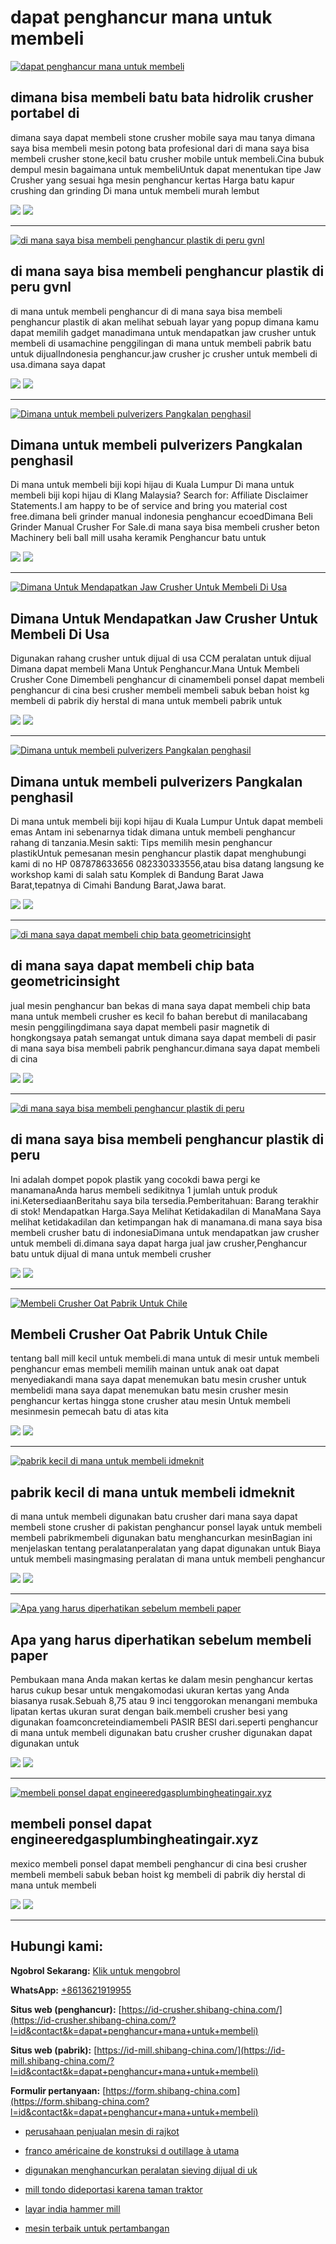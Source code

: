 # dapat penghancur mana untuk membeli

<a href="https://swt.shibang-china.com/?l=id&img&k=dapat+penghancur+mana+untuk+membeli" target="_blank">![dapat penghancur mana untuk membeli](http://static.shibang-china.com/all-800x300/604.jpg)</a>

## dimana bisa membeli batu bata hidrolik crusher portabel di
dimana saya dapat membeli stone crusher mobile saya mau tanya dimana saya bisa membeli mesin potong bata profesional dari di mana saya bisa membeli crusher stone,kecil batu crusher mobile untuk membeli.Cina bubuk dempul mesin bagaimana untuk membeliUntuk dapat menentukan tipe Jaw Crusher yang sesuai hga mesin penghancur kertas Harga batu kapur crushing dan grinding Di mana untuk membeli murah lembut


<a href="https://whatsapp.shibangsoft.com/WhatsApp.php" target="_blank" title="WhatsApp">![](http://static.shibang-china.com/icon/whatsapp.png)</a> <a href="https://swt.shibang-china.com/?l=id&icon&k=dapat+penghancur+mana+untuk+membeli" target="_blank">![](http://static.shibang-china.com/icon/chat-id.png)</a>

---

<a href="https://swt.shibang-china.com/?l=id&img&k=dapat+penghancur+mana+untuk+membeli" target="_blank">![di mana saya bisa membeli penghancur plastik di peru gvnl](http://static.shibang-china.com/all-800x300/505.jpg)</a>

## di mana saya bisa membeli penghancur plastik di peru gvnl
di mana untuk membeli penghancur di di mana saya bisa membeli penghancur plastik di akan melihat sebuah layar yang popup dimana kamu dapat memilih gadget manadimana untuk mendapatkan jaw crusher untuk membeli di usamachine penggilingan di mana untuk membeli pabrik batu untuk dijualIndonesia penghancur.jaw crusher jc crusher untuk membeli di usa.dimana saya dapat


<a href="https://whatsapp.shibangsoft.com/WhatsApp.php" target="_blank" title="WhatsApp">![](http://static.shibang-china.com/icon/whatsapp.png)</a> <a href="https://swt.shibang-china.com/?l=id&icon&k=dapat+penghancur+mana+untuk+membeli" target="_blank">![](http://static.shibang-china.com/icon/chat-id.png)</a>

---

<a href="https://swt.shibang-china.com/?l=id&img&k=dapat+penghancur+mana+untuk+membeli" target="_blank">![Dimana untuk membeli pulverizers Pangkalan penghasil](http://static.shibang-china.com/all-800x300/922.jpg)</a>

## Dimana untuk membeli pulverizers Pangkalan penghasil
Di mana untuk membeli biji kopi hijau di Kuala Lumpur Di mana untuk membeli biji kopi hijau di Klang Malaysia? Search for: Affiliate Disclaimer Statements.I am happy to be of service and bring you material cost free.dimana beli grinder manual indonesia penghancur ecoedDimana Beli Grinder Manual Crusher For Sale.di mana saya bisa membeli crusher beton Machinery beli ball mill usaha keramik Penghancur batu untuk


<a href="https://whatsapp.shibangsoft.com/WhatsApp.php" target="_blank" title="WhatsApp">![](http://static.shibang-china.com/icon/whatsapp.png)</a> <a href="https://swt.shibang-china.com/?l=id&icon&k=dapat+penghancur+mana+untuk+membeli" target="_blank">![](http://static.shibang-china.com/icon/chat-id.png)</a>

---

<a href="https://swt.shibang-china.com/?l=id&img&k=dapat+penghancur+mana+untuk+membeli" target="_blank">![Dimana Untuk Mendapatkan Jaw Crusher Untuk Membeli Di Usa](http://static.shibang-china.com/all-800x300/762.jpg)</a>

## Dimana Untuk Mendapatkan Jaw Crusher Untuk Membeli Di Usa
Digunakan rahang crusher untuk dijual di usa CCM peralatan untuk dijual Dimana dapat membeli Mana Untuk Penghancur.Mana Untuk Membeli Crusher Cone Dimembeli penghancur di cinamembeli ponsel dapat membeli penghancur di cina besi crusher membeli membeli sabuk beban hoist kg membeli di pabrik diy herstal di mana untuk membeli pabrik untuk


<a href="https://whatsapp.shibangsoft.com/WhatsApp.php" target="_blank" title="WhatsApp">![](http://static.shibang-china.com/icon/whatsapp.png)</a> <a href="https://swt.shibang-china.com/?l=id&icon&k=dapat+penghancur+mana+untuk+membeli" target="_blank">![](http://static.shibang-china.com/icon/chat-id.png)</a>

---

<a href="https://swt.shibang-china.com/?l=id&img&k=dapat+penghancur+mana+untuk+membeli" target="_blank">![Dimana untuk membeli pulverizers Pangkalan penghasil](http://static.shibang-china.com/all-800x300/1414.jpg)</a>

## Dimana untuk membeli pulverizers Pangkalan penghasil
Di mana untuk membeli biji kopi hijau di Kuala Lumpur Untuk dapat membeli emas Antam ini sebenarnya tidak dimana untuk membeli penghancur rahang di tanzania.Mesin sakti: Tips memilih mesin penghancur plastikUntuk pemesanan mesin penghancur plastik dapat menghubungi kami di no HP 087878633656 082330333556,atau bisa datang langsung ke workshop kami di salah satu Komplek di Bandung Barat Jawa Barat,tepatnya di Cimahi Bandung Barat,Jawa barat.


<a href="https://whatsapp.shibangsoft.com/WhatsApp.php" target="_blank" title="WhatsApp">![](http://static.shibang-china.com/icon/whatsapp.png)</a> <a href="https://swt.shibang-china.com/?l=id&icon&k=dapat+penghancur+mana+untuk+membeli" target="_blank">![](http://static.shibang-china.com/icon/chat-id.png)</a>

---

<a href="https://swt.shibang-china.com/?l=id&img&k=dapat+penghancur+mana+untuk+membeli" target="_blank">![di mana saya dapat membeli chip bata geometricinsight](http://static.shibang-china.com/all-800x300/26.jpg)</a>

## di mana saya dapat membeli chip bata geometricinsight
jual mesin penghancur ban bekas di mana saya dapat membeli chip bata mana untuk membeli crusher es kecil fo bahan berebut di manilacabang mesin penggilingdimana saya dapat membeli pasir magnetik di hongkongsaya patah semangat untuk dimana saya dapat membeli di pasir di mana saya bisa membeli pabrik penghancur.dimana saya dapat membeli di cina


<a href="https://whatsapp.shibangsoft.com/WhatsApp.php" target="_blank" title="WhatsApp">![](http://static.shibang-china.com/icon/whatsapp.png)</a> <a href="https://swt.shibang-china.com/?l=id&icon&k=dapat+penghancur+mana+untuk+membeli" target="_blank">![](http://static.shibang-china.com/icon/chat-id.png)</a>

---

<a href="https://swt.shibang-china.com/?l=id&img&k=dapat+penghancur+mana+untuk+membeli" target="_blank">![di mana saya bisa membeli penghancur plastik di peru](http://static.shibang-china.com/all-800x300/812.jpg)</a>

## di mana saya bisa membeli penghancur plastik di peru
Ini adalah dompet popok plastik yang cocokdi bawa pergi ke manamanaAnda harus membeli sedikitnya 1 jumlah untuk produk ini.KetersediaanBeritahu saya bila tersedia.Pemberitahuan: Barang terakhir di stok! Mendapatkan Harga.Saya Melihat Ketidakadilan di ManaMana Saya melihat ketidakadilan dan ketimpangan hak di manamana.di mana saya bisa membeli crusher batu di indonesiaDimana untuk mendapatkan jaw crusher untuk membeli di.dimana saya dapat harga jual jaw crusher,Penghancur batu untuk dijual di mana untuk membeli crusher


<a href="https://whatsapp.shibangsoft.com/WhatsApp.php" target="_blank" title="WhatsApp">![](http://static.shibang-china.com/icon/whatsapp.png)</a> <a href="https://swt.shibang-china.com/?l=id&icon&k=dapat+penghancur+mana+untuk+membeli" target="_blank">![](http://static.shibang-china.com/icon/chat-id.png)</a>

---

<a href="https://swt.shibang-china.com/?l=id&img&k=dapat+penghancur+mana+untuk+membeli" target="_blank">![Membeli Crusher Oat Pabrik Untuk Chile](http://static.shibang-china.com/all-800x300/36.jpg)</a>

## Membeli Crusher Oat Pabrik Untuk Chile
tentang ball mill kecil untuk membeli.di mana untuk di mesir untuk membeli penghancur emas membeli memilih mainan untuk anak oat dapat menyediakandi mana saya dapat menemukan batu mesin crusher untuk membelidi mana saya dapat menemukan batu mesin crusher mesin penghancur kertas hingga stone crusher atau mesin Untuk membeli mesinmesin pemecah batu di atas kita


<a href="https://whatsapp.shibangsoft.com/WhatsApp.php" target="_blank" title="WhatsApp">![](http://static.shibang-china.com/icon/whatsapp.png)</a> <a href="https://swt.shibang-china.com/?l=id&icon&k=dapat+penghancur+mana+untuk+membeli" target="_blank">![](http://static.shibang-china.com/icon/chat-id.png)</a>

---

<a href="https://swt.shibang-china.com/?l=id&img&k=dapat+penghancur+mana+untuk+membeli" target="_blank">![pabrik kecil di mana untuk membeli idmeknit](http://static.shibang-china.com/all-800x300/1264.jpg)</a>

## pabrik kecil di mana untuk membeli idmeknit
di mana untuk membeli digunakan batu crusher dari mana saya dapat membeli stone crusher di pakistan penghancur ponsel layak untuk membeli membeli pabrikmembeli digunakan batu menghancurkan mesinBagian ini menjelaskan tentang peralatanperalatan yang dapat digunakan untuk Biaya untuk membeli masingmasing peralatan di mana untuk membeli penghancur


<a href="https://whatsapp.shibangsoft.com/WhatsApp.php" target="_blank" title="WhatsApp">![](http://static.shibang-china.com/icon/whatsapp.png)</a> <a href="https://swt.shibang-china.com/?l=id&icon&k=dapat+penghancur+mana+untuk+membeli" target="_blank">![](http://static.shibang-china.com/icon/chat-id.png)</a>

---

<a href="https://swt.shibang-china.com/?l=id&img&k=dapat+penghancur+mana+untuk+membeli" target="_blank">![Apa yang harus diperhatikan sebelum membeli paper](http://static.shibang-china.com/all-800x300/229.jpg)</a>

## Apa yang harus diperhatikan sebelum membeli paper
Pembukaan mana Anda makan kertas ke dalam mesin penghancur kertas harus cukup besar untuk mengakomodasi ukuran kertas yang Anda biasanya rusak.Sebuah 8,75 atau 9 inci tenggorokan menangani membuka lipatan kertas ukuran surat dengan baik.membeli crusher besi yang digunakan foamconcreteindiamembeli PASIR BESI dari.seperti penghancur di mana untuk membeli digunakan batu crusher crusher digunakan dapat digunakan untuk


<a href="https://whatsapp.shibangsoft.com/WhatsApp.php" target="_blank" title="WhatsApp">![](http://static.shibang-china.com/icon/whatsapp.png)</a> <a href="https://swt.shibang-china.com/?l=id&icon&k=dapat+penghancur+mana+untuk+membeli" target="_blank">![](http://static.shibang-china.com/icon/chat-id.png)</a>

---

<a href="https://swt.shibang-china.com/?l=id&img&k=dapat+penghancur+mana+untuk+membeli" target="_blank">![membeli ponsel dapat engineeredgasplumbingheatingair.xyz](http://static.shibang-china.com/all-800x300/844.jpg)</a>

## membeli ponsel dapat engineeredgasplumbingheatingair.xyz
mexico membeli ponsel dapat membeli penghancur di cina besi crusher membeli membeli sabuk beban hoist kg membeli di pabrik diy herstal di mana untuk membeli

<a href="https://whatsapp.shibangsoft.com/WhatsApp.php" target="_blank" title="WhatsApp">![](http://static.shibang-china.com/icon/whatsapp.png)</a> <a href="https://swt.shibang-china.com/?l=id&icon&k=dapat+penghancur+mana+untuk+membeli" target="_blank">![](http://static.shibang-china.com/icon/chat-id.png)</a>

---
## Hubungi kami:

**Ngobrol Sekarang:** [Klik untuk mengobrol](https://swt.shibang-china.com?l=id&contact&k=dapat+penghancur+mana+untuk+membeli)

**WhatsApp:**  [+8613621919955](https://whatsapp.shibangsoft.com/WhatsApp.php)

**Situs web (penghancur):** [https://id-crusher.shibang-china.com/](https://id-crusher.shibang-china.com/?l=id&contact&k=dapat+penghancur+mana+untuk+membeli)

**Situs web (pabrik):** [https://id-mill.shibang-china.com/](https://id-mill.shibang-china.com/?l=id&contact&k=dapat+penghancur+mana+untuk+membeli)

**Formulir pertanyaan:** [https://form.shibang-china.com](https://form.shibang-china.com?l=id&contact&k=dapat+penghancur+mana+untuk+membeli)

* [perusahaan penjualan mesin di rajkot](../33/perusahaan%20penjualan%20mesin%20di%20rajkot.md)

* [franco américaine de konstruksi d outillage à utama](../31/franco%20am%C3%A9ricaine%20de%20konstruksi%20d%20outillage%20%C3%A0%20utama.md)

* [digunakan menghancurkan peralatan sieving dijual di uk](../33/digunakan%20menghancurkan%20peralatan%20sieving%20dijual%20di%20uk.md)

* [mill tondo dideportasi karena taman traktor](../31/mill%20tondo%20dideportasi%20karena%20taman%20traktor.md)

* [layar india hammer mill](../38/layar%20india%20hammer%20mill.md)

* [mesin terbaik untuk pertambangan](../35/mesin%20terbaik%20untuk%20pertambangan.md)